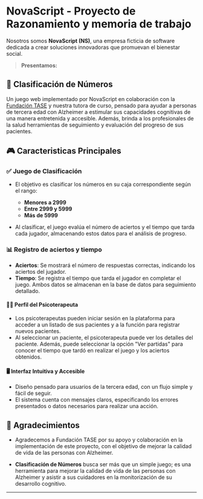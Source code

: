 # NovaScript - Proyecto de Razonamiento y memoria de trabajo
Nosotros somos **NovaScript (NS)**, una empresa ficticia de software dedicada a crear soluciones innovadoras que promuevan el bienestar social. 

>**Presentamos:**

## 📌 Clasificación de Números

Un juego web implementado por NovaScript en colaboración con la [Fundación TASE](https://www.fundaciontase.org/) y nuestra tutora de curso, pensado para ayudar a personas de tercera edad con Alzheimer a estimular sus capacidades cognitivas de una manera entretenida y accesible. Además, brinda a los profesionales de la salud herramientas de seguimiento y evaluación del progreso de sus pacientes.



## 🎮 Caracteristicas Principales 

### ✅ Juego de Clasificación  
- El objetivo es clasificar los números en su caja correspondiente según el rango:
  - **Menores a 2999**
  - **Entre 2999 y 5999**
  - **Más de 5999**
  
- Al clasificar, el juego evalúa el número de aciertos y el tiempo que tarda  cada jugador, almacenando estos datos para el análisis de progreso.

### 📊  Registro de aciertos y tiempo  
- **Aciertos**: Se mostrará el número de respuestas correctas, indicando los aciertos del jugador.
- **Tiempo**: Se registra el tiempo que tarda el jugador en completar el juego. Ambos datos se almacenan en la base de datos para seguimiento detallado.

#### 👩‍⚕️ Perfil del Psicoterapeuta  
- Los psicoterapeutas pueden iniciar sesión en la plataforma para acceder a un listado de sus pacientes y a la función para registrar nuevos pacientes.
- Al seleccionar un paciente, el psicoterapeuta puede ver los detalles del paciente. Además, puede seleccionar la opción "Ver partidas" para conocer el tiempo que tardó en realizar el juego y los aciertos obtenidos.

#### 🖥️ Interfaz Intuitiva y Accesible  
- Diseño pensado para usuarios de la tercera edad, con un flujo simple y fácil de seguir.
- El sistema cuenta con mensajes claros, especificando los errores presentados o datos necesarios para realizar una acción.

## 🌟 Agradecimientos
- Agradecemos a Fundación TASE por su apoyo y colaboración en la implementación de este proyecto, con el objetivo de mejorar la calidad de vida de las personas con Alzheimer.

- **Clasificación de Números** busca ser más que un simple juego; es una herramienta para mejorar la calidad de vida de las personas con Alzheimer y asistir a sus cuidadores en la monitorización de su desarrollo cognitivo.

--- 

